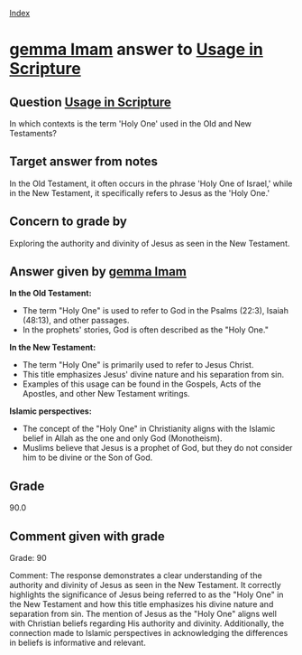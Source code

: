 
[Index](../../index.md)
# [gemma Imam](../../answering_models/gemma_Imam.md) answer to [Usage in Scripture](../../questions/Usage_in_Scripture.md)

## Question [Usage in Scripture](../../questions/Usage_in_Scripture.md)
In which contexts is the term 'Holy One' used in the Old and New Testaments?

## Target answer from notes
In the Old Testament, it often occurs in the phrase 'Holy One of Israel,' while in the New Testament, it specifically refers to Jesus as the 'Holy One.'

## Concern to grade by
Exploring the authority and divinity of Jesus as seen in the New Testament.

## Answer given by [gemma Imam](../../answering_models/gemma_Imam.md)
**In the Old Testament:**

* The term "Holy One" is used to refer to God in the Psalms (22:3), Isaiah (48:13), and other passages.
* In the prophets' stories, God is often described as the "Holy One."

**In the New Testament:**

* The term "Holy One" is primarily used to refer to Jesus Christ. 
* This title emphasizes Jesus' divine nature and his separation from sin. 
* Examples of this usage can be found in the Gospels, Acts of the Apostles, and other New Testament writings.

**Islamic perspectives:**

* The concept of the "Holy One" in Christianity aligns with the Islamic belief in Allah as the one and only God (Monotheism).
* Muslims believe that Jesus is a prophet of God, but they do not consider him to be divine or the Son of God.

## Grade
90.0

## Comment given with grade
Grade: 90

Comment: The response demonstrates a clear understanding of the authority and divinity of Jesus as seen in the New Testament. It correctly highlights the significance of Jesus being referred to as the "Holy One" in the New Testament and how this title emphasizes his divine nature and separation from sin. The mention of Jesus as the "Holy One" aligns well with Christian beliefs regarding His authority and divinity. Additionally, the connection made to Islamic perspectives in acknowledging the differences in beliefs is informative and relevant.
